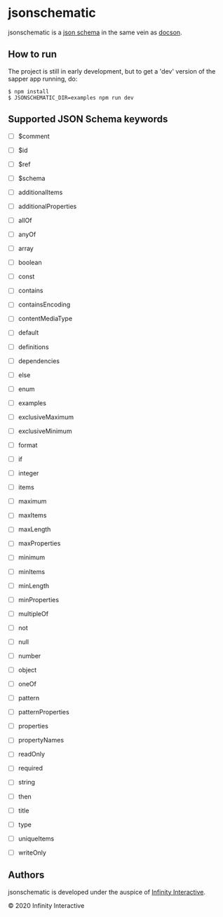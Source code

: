 # jsonschematic

jsonschematic is a [json schema][] in the same vein as 
[docson][].

## How to run

The project is still in early development, but to get a 'dev'
version of the sapper app running, do:

    $ npm install
    $ JSONSCHEMATIC_DIR=examples npm run dev

## Supported JSON Schema keywords

- [ ] $comment
- [ ] $id
- [ ] $ref
- [ ] $schema
- [ ] additionalItems
- [ ] additionalProperties
- [ ] allOf
- [ ] anyOf
- [ ] array
- [ ] boolean
- [ ] const
- [ ] contains
- [ ] containsEncoding
- [ ] contentMediaType
- [ ] default
- [ ] definitions
- [ ] dependencies
- [ ] else
- [ ] enum
- [ ] examples
- [ ] exclusiveMaximum
- [ ] exclusiveMinimum
- [ ] format
- [ ] if
- [ ] integer
- [ ] items
- [ ] maximum
- [ ] maxItems
- [ ] maxLength
- [ ] maxProperties
- [ ] minimum
- [ ] minItems
- [ ] minLength
- [ ] minProperties
- [ ] multipleOf
- [ ] not
- [ ] null
- [ ] number
- [ ] object
- [ ] oneOf
- [ ] pattern
- [ ] patternProperties
- [ ] properties
- [ ] propertyNames
- [ ] readOnly
- [ ] required
- [ ] string
- [ ] then
- [ ] title
- [ ] type
- [ ] uniqueItems
- [ ] writeOnly


## Authors

jsonschematic is developed under the auspice of 
[Infinity Interactive](https://www.iinteractive.com/).

© 2020 Infinity Interactive

[json schema]: https://json-schema.org
[docson]: https://github.com/lbovet/docson
